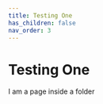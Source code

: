 ```yaml
---
title: Testing One
has_children: false
nav_order: 3
---
```


# Testing One

I am a page inside a folder
